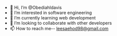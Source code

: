 - 👋 Hi, I’m @Obediahldavis
- 👀 I’m interested in software engineering
- 🌱 I’m currently learning web development
- 💞️ I’m looking to collaborate with other developers
- 📫 How to reach me-- leesaehod98@gmail.com

<!---
Obediahldavis/Obediahldavis is a ✨ special ✨ repository because its `README.md` (this file) appears on your GitHub profile.
You can click the Preview link to take a look at your changes.
--->
